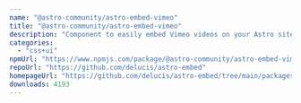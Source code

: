 ```yaml
---
name: "@astro-community/astro-embed-vimeo"
title: "@astro-community/astro-embed-vimeo"
description: "Component to easily embed Vimeo videos on your Astro site"
categories:
  - "css+ui"
npmUrl: "https://www.npmjs.com/package/@astro-community/astro-embed-vimeo"
repoUrl: "https://github.com/delucis/astro-embed"
homepageUrl: "https://github.com/delucis/astro-embed/tree/main/packages/astro-embed-vimeo#readme"
downloads: 4193
---
```

